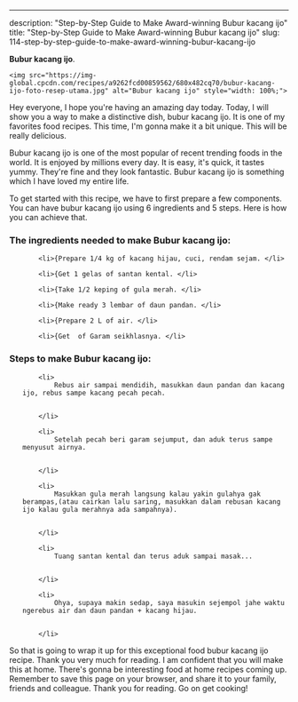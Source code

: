 ---
description: "Step-by-Step Guide to Make Award-winning Bubur kacang ijo"
title: "Step-by-Step Guide to Make Award-winning Bubur kacang ijo"
slug: 114-step-by-step-guide-to-make-award-winning-bubur-kacang-ijo

<p>
	<strong>Bubur kacang ijo</strong>. 
	
</p>
<p>
	
	<img src="https://img-global.cpcdn.com/recipes/a9262fcd00859562/680x482cq70/bubur-kacang-ijo-foto-resep-utama.jpg" alt="Bubur kacang ijo" style="width: 100%;">
	
	
</p>
<p>
	Hey everyone, I hope you're having an amazing day today. Today, I will show you a way to make a distinctive dish, bubur kacang ijo. It is one of my favorites food recipes. This time, I'm gonna make it a bit unique. This will be really delicious.
</p>
	
<p>
	Bubur kacang ijo is one of the most popular of recent trending foods in the world. It is enjoyed by millions every day. It is easy, it's quick, it tastes yummy. They're fine and they look fantastic. Bubur kacang ijo is something which I have loved my entire life.
</p>
<p>
	
</p>

<p>
To get started with this recipe, we have to first prepare a few components. You can have bubur kacang ijo using 6 ingredients and 5 steps. Here is how you can achieve that.
</p>

<h3>The ingredients needed to make Bubur kacang ijo:</h3>

<ol>
	
		<li>{Prepare 1/4 kg of kacang hijau, cuci, rendam sejam. </li>
	
		<li>{Get 1 gelas of santan kental. </li>
	
		<li>{Take 1/2 keping of gula merah. </li>
	
		<li>{Make ready 3 lembar of daun pandan. </li>
	
		<li>{Prepare 2 L of air. </li>
	
		<li>{Get  of Garam seikhlasnya. </li>
	
</ol>
<p>
	
</p>

<h3>Steps to make Bubur kacang ijo:</h3>

<ol>
	
		<li>
			Rebus air sampai mendidih, masukkan daun pandan dan kacang ijo, rebus sampe kacang pecah pecah.
			
			
		</li>
	
		<li>
			Setelah pecah beri garam sejumput, dan aduk terus sampe menyusut airnya.
			
			
		</li>
	
		<li>
			Masukkan gula merah langsung kalau yakin gulahya gak berampas,(atau cairkan lalu saring, masukkan dalam rebusan kacang ijo kalau gula merahnya ada sampahnya).
			
			
		</li>
	
		<li>
			Tuang santan kental dan terus aduk sampai masak...
			
			
		</li>
	
		<li>
			Ohya, supaya makin sedap, saya masukin sejempol jahe waktu ngerebus air dan daun pandan + kacang hijau.
			
			
		</li>
	
</ol>

<p>
	
</p>

<p>
	So that is going to wrap it up for this exceptional food bubur kacang ijo recipe. Thank you very much for reading. I am confident that you will make this at home. There's gonna be interesting food at home recipes coming up. Remember to save this page on your browser, and share it to your family, friends and colleague. Thank you for reading. Go on get cooking!
</p>
